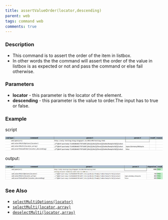 ```yaml
---
title: assertValueOrder(locator,descending)
parent: web
tags: command web
comments: true
---
```


### Description

- This command is to assert the order of the item in listbox.
- In other words the  the command will assert the order of the value in listbox is as expected or not and pass the command or else fail otherwise.

### Parameters

- **locator** - this parameter is the locator of the element.
- **descending** - this parameter is the value to order.The input has to true or false.

### Example

script

![](image/assertValueOrder_01.png)

output:

![](image/assertValueOrder_02.png)

### See Also

- [`selectMultiOptions(locator)`](selectMultiOptions(locator).html)
- [`selectMulti(locator,array)`](selectMulti(locator,array).html)
- [`deselectMulti(locator,array)`](deselectMulti(locator,array).html)